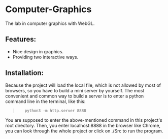 # Computer-Graphics
The lab in computer graphics with WebGL.

## Features:
  * Nice design in graphics.
  * Providing two interactive ways.

## Installation:
  Because the project will load the local file, which is not allowed by most of browsers, so
you have to build a mini server by yourself. The most convenient and common way to build a server
is to enter a python command line in the terminal, like this:
>        python3 -m http.server 8888

  You are supposed to enter the above-mentioned command in this project's root directory. Then,
you enter localhost:8888 in the browser like Chrome, you can look through the whole project or click on ./Src to run the program.

